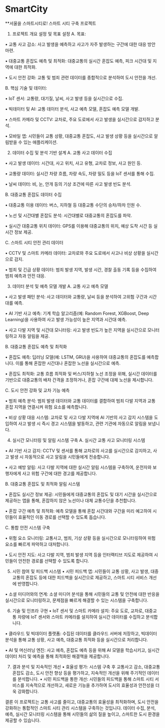 # SmartCity

**서울을 스마트시티로! 스마트 시티 구축 프로젝트

1. 프로젝트 개요 설정 및 목표 설정
A. 목표:

•	교통 사고 감소: 사고 발생을 예측하고 사고가 자주 발생하는 구간에 대한 대응 방안 마련.

•	대중교통 혼잡도 예측 및 최적화: 대중교통의 실시간 혼잡도 예측, 피크 시간대 및 지역에 대한 최적화.

•	도시 안전 강화: 교통 및 범죄 관련 데이터를 종합적으로 분석하여 도시 안전을 개선.

B. 핵심 기술 및 데이터:

•	IoT 센서: 교통량, 대기질, 날씨, 사고 발생 등을 실시간으로 수집.

•	빅데이터 및 AI: 교통 데이터 분석, 사고 예측 모델, 혼잡도 예측 모델 개발.

•	스마트 카메라 및 CCTV: 교차로, 주요 도로에서 사고 발생을 실시간으로 감지하고 분석.

•	모바일 앱: 시민들이 교통 상황, 대중교통 혼잡도, 사고 발생 상황 등을 실시간으로 알림받을 수 있는 애플리케이션.


2. 데이터 수집 및 분석 기반 설계
A. 교통 사고 데이터 수집

•	사고 발생 데이터: 시간대, 사고 위치, 사고 유형, 교차로 정보, 사고 원인 등.

•	교통량 데이터: 실시간 차량 흐름, 차량 속도, 차량 밀도 등을 IoT 센서를 통해 수집.

•	날씨 데이터: 비, 눈, 안개 등의 기상 조건에 따른 사고 발생 빈도 분석.

B. 대중교통 혼잡도 데이터 수집

•	대중교통 이용 데이터: 버스, 지하철 등 대중교통 수단의 승차/하차 인원 수.

•	노선 및 시간대별 혼잡도 분석: 시간대별로 대중교통의 혼잡도를 파악.

•	실시간 대중교통 위치 데이터: GPS를 이용해 대중교통의 위치, 예상 도착 시간 등 실시간 정보 제공.

C. 스마트 시티 안전 관리 데이터

•	CCTV 및 스마트 카메라 데이터: 교차로와 주요 도로에서 사고나 비상 상황을 실시간으로 감지.

•	범죄 및 긴급 상황 데이터: 범죄 발생 지역, 발생 시간, 경찰 출동 기록 등을 수집하여 범죄 예측과 안전 대응.


3. 데이터 분석 및 예측 모델 개발
A. 교통 사고 예측 모델

•	사고 발생 패턴 분석: 사고 데이터와 교통량, 날씨 등을 분석하여 고위험 구간과 시간대를 예측.

•	AI 기반 사고 예측: 기계 학습 알고리즘(예: Random Forest, XGBoost, Deep Learning)을 사용하여 사고 발생 가능성이 높은 지역과 시간대 예측.

•	사고 다발 지역 및 시간대 모니터링: 사고 발생 빈도가 높은 지역을 실시간으로 모니터링하고 자동 알림을 제공.

B. 대중교통 혼잡도 예측 및 최적화

•	혼잡도 예측: 딥러닝 모델(예: LSTM, GRU)을 사용하여 대중교통의 혼잡도를 예측합니다. 이를 통해 혼잡한 시간대나 혼잡한 노선을 실시간으로 예측.

•	혼잡도 최적화: 교통 흐름 최적화 및 버스/지하철 노선 조정을 위해, 실시간 데이터를 기반으로 대중교통의 배차 간격을 조정하거나, 혼잡 구간에 대체 노선을 제시합니다.

C. 도시 안전 강화 및 교차 기능 예측

•	범죄 예측 분석: 범죄 발생 데이터와 교통 데이터를 결합하여 범죄 다발 지역과 교통 혼잡 지역을 연결시켜 위험 요소를 예측합니다.

•	비상 상황 대응 시스템: 교차로 및 사고 다발 지역에 AI 기반의 사고 감지 시스템을 도입하여 사고 발생 시 즉시 경고 시스템을 발동하고, 관련 기관에 자동으로 알림을 보냅니다.


4. 실시간 모니터링 및 알림 시스템 구축
A. 실시간 교통 사고 모니터링 시스템

•	AI 기반 사고 감지: CCTV 및 센서를 통해 교차로의 사고를 실시간으로 감지하고, 사고 발생 시 자동적으로 사고 알림을 시민들에게 전송합니다.

•	사고 예방 알림: 사고 다발 지역에 대한 실시간 알림 시스템을 구축하여, 운전자와 보행자에게 사고 위험 구간에 대한 경고를 제공합니다.

B. 대중교통 혼잡도 및 최적화 알림 시스템

•	혼잡도 실시간 정보 제공: 시민들에게 대중교통의 혼잡도 및 대기 시간을 실시간으로 제공하는 앱을 통해, 혼잡하지 않은 노선이나 대체 교통수단을 추천합니다.

•	혼잡 구간 예측 및 최적화: 예측 모델을 통해 혼잡 시간대와 구간을 미리 예고하여 시민들이 효율적인 이동 경로를 선택할 수 있도록 돕습니다.

C. 통합 안전 시스템 구축

•	위험 요소 모니터링: 교통사고, 범죄, 기상 상황 등을 실시간으로 모니터링하여 위험 요소를 빠르게 파악하고 대처합니다.

•	도시 안전 지도: 사고 다발 지역, 범죄 발생 지역 등을 인터랙티브 지도로 제공하여 시민들이 안전한 경로를 선택할 수 있도록 합니다.


5. 시민 참여 및 피드백 시스템
•	시민 피드백 앱: 시민들이 교통 상황, 사고 발생, 대중교통의 혼잡도 등에 대한 피드백을 실시간으로 제공하고, 스마트 시티 서비스 개선에 반영합니다.

•	소셜 미디어와의 연계: 소셜 미디어 분석을 통해 시민들의 교통 및 안전에 대한 반응을 실시간으로 모니터링하고, 문제점을 빠르게 해결할 수 있는 시스템을 구축합니다.


6. 기술 및 인프라 구현
•	IoT 센서 및 스마트 카메라 설치: 주요 도로, 교차로, 대중교통 차량에 IoT 센서와 스마트 카메라를 설치하여 실시간 데이터를 수집하고 분석합니다.

•	클라우드 및 빅데이터 플랫폼: 수집된 데이터를 클라우드 서버에 저장하고, 빅데이터 분석을 통해 교통 상황, 사고 예측, 대중교통 최적화 등을 실시간으로 처리합니다.

•	AI 및 머신러닝 엔진: 사고 예측, 혼잡도 예측 등을 위해 AI 모델을 학습시키고, 실시간 데이터 처리 및 예측을 통해 최적화된 해결책을 제공합니다.


7. 결과 분석 및 지속적인 개선
•	효율성 평가: 시스템 구축 후 교통사고 감소, 대중교통 혼잡도 감소, 도시 안전 향상 등을 평가하고, 지속적인 개선을 위해 주기적인 데이터를 분석합니다.
•	시민 피드백을 통한 개선: 시민들의 피드백을 통해 스마트 시티 서비스를 지속적으로 개선하고, 새로운 기능을 추가하여 도시의 효율성과 안전성을 더욱 강화합니다.

결론
이 프로젝트는 교통 사고를 줄이고, 대중교통의 효율성을 최적화하며, 도시 안전을 강화하는 통합적인 스마트 시티 관리 시스템을 구축하는 것입니다.
데이터 수집, 분석, 예측, 실시간 모니터링 시스템을 통해 시민들의 삶의 질을 높이고, 스마트한 도시 환경을 제공할 수 있습니다.

